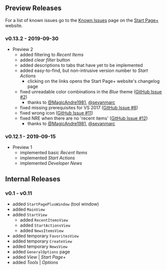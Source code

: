 ## Preview Releases

For a list of known issues go to the [Known Issues][known-issues-url]
page on the [Start Page+][start-page-plus-url] website.

[start-page-plus-url]: https://luminous-software.solutions/start-page-plus
[known-issues-url]: https://luminous-software.solutions/start-page-plus/known-issues

### v0.13.2 - 2019-09-30
- Preview 2
    - added filtering to *Recent Items*
    - added *clear filter* button
    - added descriptions to tabs that have yet to be implemented
    - added easy-to-find, but non-intrusive version number to *Start Actions*
        - clicking on the links opens the Start Page+ website's changelog page
    - fixed unreadable color combinations in the *Blue* theme ([GitHub Issue #2][github-issue-2])
        - thanks to [@MagicAndre1981][MagicAndre1981], [@sevanmarc][sevanmarc]
    - fixed missing prerequisites for VS 2017 ([GitHub Issue #8][github-issue-8])
    - fixed wrong icon ([GitHub Issue #11][github-issue-11])
    - fixed NRE when there are no 'recent items' ([GitHub Issue #12][github-issue-12])
        - thanks to [@MagicAndre1981][MagicAndre1981], [@sevanmarc][sevanmarc]

[github-issue-2]: https://github.com/luminous-software/start-page-plus/issues/2
[github-issue-8]: https://github.com/luminous-software/start-page-plus/issues/8
[github-issue-11]: https://github.com/luminous-software/start-page-plus/issues/11
[github-issue-12]: https://github.com/luminous-software/start-page-plus/issues/12
[sevanmarc]: https://github.com/sevanmarc
[MagicAndre1981]: https://github.com/MagicAndre1981


### v0.12.1 - 2019-09-15
- Preview 1
    - implemented basic *Recent Items*
    - implemented *Start Actions*
    - implemented *Developer News*

## Internal Releases

### v0.1 - v0.11
- added `StartPagePlusWindow` (tool window)
- added `MainView`
- added `StartView`
	- added `RecentItemsView`
	- added `StartActionsView`
	- added `NewsItemsView`
- added temporary `FavoritesView`
- added temporary `CreateView`
- added temporary `NewsView`
- added `GeneralOptions` page
- added *View* | *Start Page+*
- added *Tools* | *Options*
